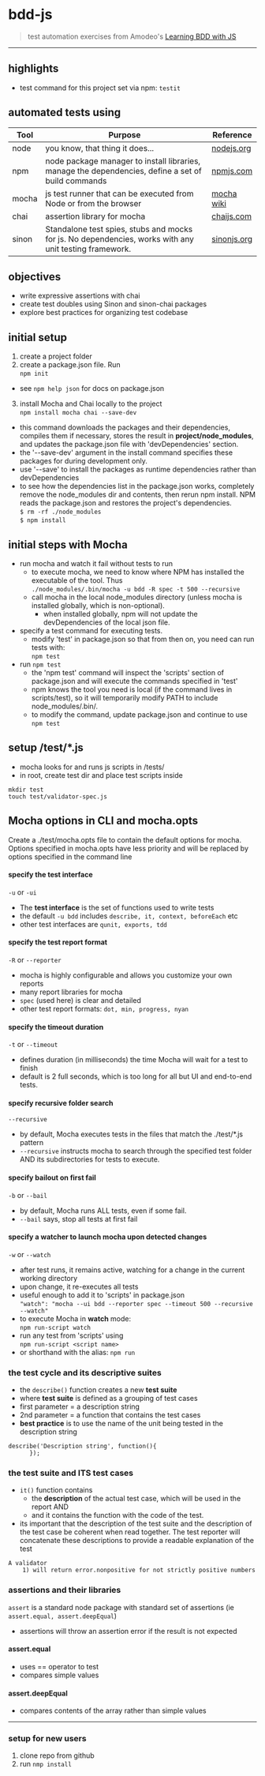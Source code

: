 # bdd-js
> test automation exercises from Amodeo's [Learning BDD with JS][1]  

____

## highlights
- test command for this project set via npm: `testit`

## automated tests using

Tool | Purpose | Reference
-----|------|----------------
node | you know, that thing it does... | [nodejs.org][2]
npm | node package manager to install libraries, manage the dependencies, define a set of build commands | [npmjs.com][6]
mocha | js test runner that can be executed from Node or from the browser | [mocha wiki][3]
chai | assertion library for mocha | [chaijs.com][4]
sinon | Standalone test spies, stubs and mocks for js. No dependencies, works with any unit testing framework. | [sinonjs.org][5]

## objectives
- write expressive assertions with chai
- create test doubles using Sinon and sinon-chai packages
- explore best practices for organizing test codebase


## initial setup  
1. create a project folder
2. create a package.json file. Run  
`npm init`  
  - see `npm help json` for docs on package.json
3. install Mocha and Chai locally to the project  
`npm install mocha chai --save-dev`  
  - this command downloads the packages and their dependencies, compiles them if necessary, stores the result in **project/node_modules**, and updates the package.json file with 'devDependencies' section.
  - the '--save-dev' argument in the install command specifies these packages for during development only.
  - use '--save' to install the packages as runtime dependencies rather than devDependencies
  - to see how the dependencies list in the package.json works, completely remove the node_modules dir and contents, then rerun npm install.  NPM reads the package.json and restores the project's dependencies.  
`$ rm -rf ./node_modules`  
`$ npm install`  

## initial steps with Mocha
- run mocha and watch it fail without tests to run  
  - to execute mocha, we need to know where NPM has installed the executable of the tool. Thus  
`./node_modules/.bin/mocha -u bdd -R spec -t 500 --recursive`  
  - call mocha in the local node_modules directory (unless mocha is installed globally, which is non-optional).
    - when installed globally, npm will not update the devDependencies of the local json file.  
- specify a test command for executing tests.
  - modify 'test' in package.json so that from then on, you need can run tests with:  
  `npm test`
- run `npm test`
  - the 'npm test' command will inspect the 'scripts' section of package.json and will execute the commands specified in 'test'
  - npm knows the tool you need is local (if the command lives in scripts/test), so it will temporarily modify PATH to include node_modules/.bin/.
  - to modify the command, update package.json and continue to use `npm test`


## setup /test/\*.js
- mocha looks for and runs js scripts in /tests/
- in root, create test dir and place test scripts inside
```
mkdir test
touch test/validator-spec.js
```

## Mocha options in CLI and mocha.opts
Create a ./test/mocha.opts file to contain the default options for mocha. Options specified in mocha.opts have less priority and will be replaced by options specified in the command line  

#### specify the test interface
`-u` or `-ui`
- The **test interface** is the set of functions used to write tests
- the default `-u bdd` includes `describe, it, context, beforeEach` etc
- other test interfaces are `qunit, exports, tdd`

#### specify the test report format
`-R` or `--reporter`
- mocha is highly configurable and allows you customize your own reports
- many report libraries for mocha
- `spec` (used here) is clear and detailed
- other test report formats: `dot, min, progress, nyan`

#### specify the timeout duration
`-t` or `--timeout`
- defines duration (in milliseconds) the time Mocha will wait for a test to finish
- default is 2 full seconds, which is too long for all but UI and end-to-end tests.

#### specify recursive folder search
`--recursive`
- by default, Mocha executes tests in the files that match the ./test/\*.js pattern
- `--recursive` instructs mocha to search through the specified test folder AND its subdirectories for tests to execute.

#### specify bailout on first fail
`-b` or `--bail`
- by default, Mocha runs ALL tests, even if some fail.
- `--bail` says, stop all tests at first fail

#### specify a watcher to launch mocha upon detected changes
`-w` or `--watch`
- after test runs, it remains active, watching for a change in the current working directory
- upon change, it re-executes all tests
- useful enough to add it to 'scripts' in package.json  
`"watch": "mocha --ui bdd --reporter spec --timeout 500 --recursive --watch"`
- to execute Mocha in **watch** mode:  
`npm run-script watch`
- run any test from 'scripts' using  
`npm run-script <script name>`
- or shorthand with the alias:
`npm run`

### the test cycle and its descriptive suites
- the `describe()` function creates a new **test suite**
- where **test suite** is defined as a grouping of test cases
- first parameter = a description string
- 2nd parameter = a function that contains the test cases
- **best practice** is to use the name of the unit being tested in the description string
```
describe('Description string', function(){  
      });
```
### the test suite and ITS test cases
- `it()` function contains
  - the **description** of the actual test case, which will be used in the report AND
  - and it contains the function with the code of the test.
- its important that the description of the test suite and the description of the test case be coherent when read together. The test reporter will concatenate these descriptions to provide a readable explanation of the test
```
A validator
    1) will return error.nonpositive for not strictly positive numbers
```

### assertions and their libraries
`assert` is a standard node package with standard set of assertions (ie `assert.equal, assert.deepEqual`)
- assertions will throw an assertion error if the result is not expected

#### assert.equal
- uses == operator to test
- compares simple values

#### assert.deepEqual
- compares contents of the array rather than simple values



-----------------

### setup for new users
1. clone repo from github
2. run `nmp install`


[1]:https://www.amazon.com/Learning-Behavior-driven-Development-JavaScript-Enrique/dp/1784392642
[2]:https://nodejs.org/en/
[3]:https://github.com/mochajs/mocha/wiki
[4]:http://chaijs.com/
[5]:http://sinonjs.org/
[6]:https://www.npmjs.com/
